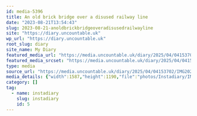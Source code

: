 ```yaml
---
id: media-5396
title: An old brick bridge over a disused railway line
date: "2023-08-21T13:54:43"
slug: 2023-08-21-anoldbrickbridgeoveradisusedrailwayline
site: "https://diary.uncountable.uk"
wp_url: "https://diary.uncountable.uk"
root_slug: diary
site_name: My Diary
featured_media_url: "https://media.uncountable.uk/diary/2025/04/04153702/IMG20230821145443.webp"
featured_media_srcset: "https://media.uncountable.uk/diary/2025/04/04153702/IMG20230821145443-300x225.webp 300w, https://media.uncountable.uk/diary/2025/04/04153702/IMG20230821145443-1024x768.webp 1024w, https://media.uncountable.uk/diary/2025/04/04153702/IMG20230821145443-150x150.webp 150w, https://media.uncountable.uk/diary/2025/04/04153702/IMG20230821145443-640x480.webp 640w, https://media.uncountable.uk/diary/2025/04/04153702/IMG20230821145443.webp 1587w"
type: media
source_url: "https://media.uncountable.uk/diary/2025/04/04153702/IMG20230821145443.webp"
media_details: {"width":1587,"height":1190,"file":"photos/Instadiary/IMG20230821145443.webp","filesize":130900,"sizes":{"medium":{"file":"IMG20230821145443-300x225.webp","width":300,"height":225,"filesize":30284,"mime_type":"image/webp","source_url":"https://media.uncountable.uk/diary/2025/04/04153702/IMG20230821145443-300x225.webp"},"large":{"file":"IMG20230821145443-1024x768.webp","width":1024,"height":768,"filesize":238512,"mime_type":"image/webp","source_url":"https://media.uncountable.uk/diary/2025/04/04153702/IMG20230821145443-1024x768.webp"},"thumbnail":{"file":"IMG20230821145443-150x150.webp","width":150,"height":150,"filesize":10570,"mime_type":"image/webp","source_url":"https://media.uncountable.uk/diary/2025/04/04153702/IMG20230821145443-150x150.webp"},"mobwidth":{"file":"IMG20230821145443-640x480.webp","width":640,"height":480,"filesize":119120,"mime_type":"image/webp","source_url":"https://media.uncountable.uk/diary/2025/04/04153702/IMG20230821145443-640x480.webp"},"full":{"file":"IMG20230821145443.webp","width":1587,"height":1190,"mime_type":"image/webp","source_url":"https://media.uncountable.uk/diary/2025/04/04153702/IMG20230821145443.webp"}},"image_meta":{"aperture":"0","credit":"","camera":"","caption":"","created_timestamp":"0","copyright":"","focal_length":"0","iso":"0","shutter_speed":"0","title":"","orientation":"0","keywords":[]}}
category: []
tag:
  - name: instadiary
    slug: instadiary
    id: 5
---
```


